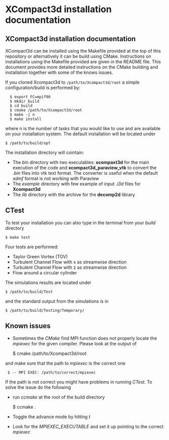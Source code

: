 XCompact3d installation documentation
=====================================

## XCompact3d installation documentation


XCompact3d can be installed using the Makefile provided at the top of this repository or alternatively it can 
be build using CMake. 
Instructions on installations using the Makefile provided are given in the README file.
This document provides more detailed instructions on the CMake building and installation together with 
some of the knows issues. 

If you cloned Xcompact3d to `/path/to/Xcompact3d/root` a simple configuration/build is performed by:
```
  $ export FC=mpif90
  $ mkdir build
  $ cd build
  $ cmake /path/to/Xcompact3d/root
  $ make -j n
  $ make install 
```
where n is the number of tasks that you would like to use and are available on your installation system. 
The default installation will be located under 

    $ /path/to/build/opt

The installation directory will cointain:
* The *bin* directory with two execulables: **xcompaxt3d** for the main execution of the code and **xcompact3d_paraview_vtk** to convert the *.bin* files into vtk text format. The converter is useful when the default *xdmf* format is not working with Paraview
* The *example* directory with few example of input *.i3d* files for **Xcompact3d**
* The *lib* directory with the archive for the **decomp2d** library

## CTest
To test your installation you can also type in the terminal from your *build* directory

    $ make test

Four tests are performed:
* Taylor Green Vortex (TGV)
* Turbulent Channel Flow with x as streamwise direction
* Turbulent Channel Flow with z as streamwise direction
* Flow around a circular cylinder

The simulations results are located under 

    $ /path/to/build/Test

and the standard output from the simulations is in 

    $ /path/to/build/Testing/Temporary/

## Known issues
* Sometimes the *CMake* find MPI function does not properly locate the *mpiexec* for the given compiler. Please look at the output of 

     $ cmake /path/to/Xcompact3d/root

and make sure that the path to *mpiexec* is the correct one

     $ -- MPI EXEC: /path/to/correct/mpiexec
If the path is not correct you might have problems in running *CTest*.
To solve the issue do the following 
  * run *ccmake* at the root of the build directory

     $ ccmake . 

  * Toggle the advance mode by hitting *t*
  * Look for the *MPIEXEC_EXECUTABLE* and set it up pointing to the correct *mpiexec*





